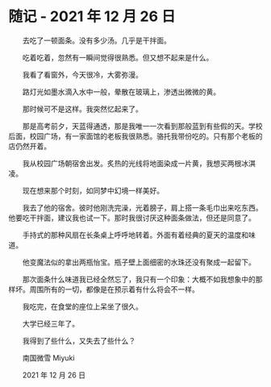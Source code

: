 # 随记 - 2021 年 12 月 26 日

　　去吃了一顿面条。没有多少汤。几乎是干拌面。

　　吃着吃着，忽然有一瞬间觉得很熟悉。但又想不起来是什么。

　　我看了看窗外，今天很冷，大雾弥漫。

　　路灯光如墨水滴入水中一般，晕散在玻璃上，渗透出微微的黄。

　　那时候可不是这样。我突然忆起来了。

　　那是高考前夕，天蓝得通透，那是我唯一一次看到那般蓝到有些假的天。学校后面，校园广场，有一家面馆的老板我很熟悉。骆托我带份吃的。只有那个老板的店仍然开着。

　　我从校园广场朝宿舍出发。炙热的光线将地面染成一片黄，我想买两根冰淇凌。

　　现在想来那个时刻，如同梦中幻境一样美好。

　　我去了他的宿舍。彼时他刚洗完澡，光着膀子，肩上搭一条毛巾出来吃东西。他要吃干拌面，建议我也试一下。那时我很讨厌这种面条做法，但还是同意了。

　　手持式的那种风扇在长条桌上呼呼地转着。外面有着经典的夏天的温度和味道。

　　他变魔法似的拿出两瓶怡宝。瓶子壁上面细密的水珠还没有聚成一起留下。

　　那次面条什么味道我已经全然忘了，我只有一个印象：大概不如我想象中的那样坏。周围所有的一切，都像是在预示着有什么将会不一样。



　　我吃完，在食堂的座位上呆坐了很久。

　　大学已经三年了。

　　我得到了些什么，又失去了些什么？



　　南国微雪 Miyuki

　　2021 年 12 月 26 日

